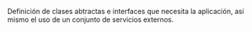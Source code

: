 Definición de clases abtractas e interfaces que necesita la aplicación, 
asi mismo el uso de un conjunto de servicios externos.
